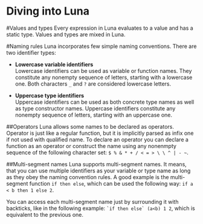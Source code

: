 # Diving into Luna



#Values and types
Every expression in Luna evaluates to a value and has a static type. Values and types are mixed in Luna.


#Naming rules
Luna incorporates few simple naming conventions. There are two identifier types:

* **Lowercase variable identifiers** <br/>
Lowercase identifiers can be used as variable or function names. They constitute any nonempty sequence of letters, starting with a lowercase one. Both characters `_` and `?` are considered lowercase letters.

* **Uppercase type identifiers** <br/>
Uppercase identifiers can be used as both concrete type names as well as type constructor names. Uppercase identifiers constitute any nonempty sequence of letters, starting with an uppercase one.

##Operators
Luna allows some names to be declared as operators. Operator is just like a regular function, but it is implicitly parsed as infix one if not used with qualified name. To declare an operator you can declare a function as an operator or construct the name using any nonenmpty sequence of the following character set: `$ % & * + / < = > \ \ ^ | - ~`.


##Multi-segment names
Luna supports multi-segment names. It means, that you can use multiple identifiers as your variable or type name as long as they obey the naming convention rules. A good example is the multi-segment function `if then else`, which can be used the following way: `if a < b then 1 else 2`.

You can access each multi-segment name just by surrounding it with backticks, like in the following example: ``` `if then else` (a<b) 1 2 ```, which is equivalent to the previous one.

